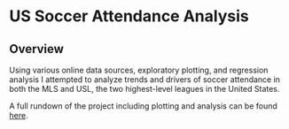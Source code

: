 # US Soccer Attendance Analysis 

## Overview
Using various online data sources, exploratory plotting, and regression analysis I attempted to analyze trends and drivers of soccer attendance in both the MLS and USL, the two highest-level leagues in the United States.  

A full rundown of the project including plotting and analysis can be found [here](https://htmlpreview.github.io/?https://github.com/connorc267/Connor-Campbell-Portfolio/blob/main/US%20Soccer%20Analysis/READme.html).

